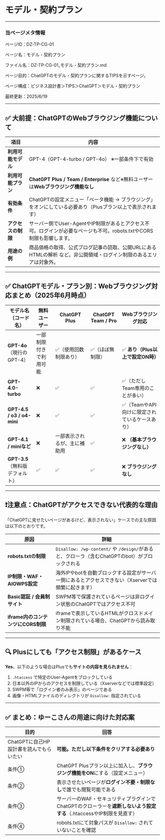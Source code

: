 # モデル・契約プラン

---

### 当ページメタ情報

ページID：DZ-TP-CG-01

ページ名：モデル・契約プラン

ファイル名：DZ-TP-CG-01_モデル・契約プラン.md

ページ目的：ChatGPTのモデル・契約プランに関するTIPSを示すページ。

ページ構成：ビジネス設計書＞TIPS＞ChatGPT＞モデル・契約プラン

最終更新：2025/6/19

---

## ✅ **大前提：ChatGPTのWebブラウジング機能について**

| 項目 | 内容 |
| --- | --- |
| **利用可能モデル** | GPT-4（GPT-4-turbo / GPT-4o） ※一部条件下で有効 |
| **利用可能プラン** | **ChatGPT Plus / Team / Enterprise** など※無料ユーザーは**Webブラウジング機能なし** |
| **有効条件** | ChatGPTの設定メニュー「ベータ機能 → ブラウジング」をオンにしている必要あり（Plusプラン以上で表示されます） |
| **アクセスの制限** | サーバー側でUser-AgentやIP制限があるとアクセス不可。ログインが必要なページも不可。robots.txtやCORS制限も影響します。 |
| **用途の例** | 商品価格の取得、公式ブログ記事の読取、公開URLにあるHTMLの解析 など。非公開領域・ログイン制限のあるエリアは対象外。 |

---

## ✅ **ChatGPTモデル・プラン別：Webブラウジング対応まとめ（2025年6月時点）**

| モデル名（コード名） | 無料ユーザー | ChatGPT Plus | ChatGPT Team / Pro | Webブラウジング対応 |
| --- | --- | --- | --- | --- |
| **GPT-4o**（現行のGPT-4） | 一部制限付きで利用可能 | ✅（使用回数制限あり） | ✅（ほぼ無制限） | ✅ **あり（Plus以上で設定ON時）** |
| **GPT-4.0-turbo** | ❌ | ✅ | ✅ | ✅（ただしTeam専用のことが多い） |
| **GPT-4.5 / o3 / o4-mini** | ❌ | ✅ | ✅ | ✅（TeamやAPI向けに限定されているケースあり） |
| **GPT-4.1 / miniなど** | ❌ | 一部表示されるが、主に補助用 | ✅ | ❌ **（基本ブラウジングなし）** |
| **GPT-3.5**（無料版デフォルト） | ✅ | ✅ | ✅ | ❌ **ブラウジングなし** |

---

## ❗️注意点：ChatGPTがアクセスできない代表的な理由

「ChatGPTに見せたいページがあるけど、表示されない」ケースでの主な原因は以下のとおりです。

| 原因 | 詳細 |
| --- | --- |
| **robots.txtの制限** | `Disallow: /wp-content/` や `/design/`があると、クローラ（含むChatGPTのbot）がブロックされる |
| **IP制限・WAF・AIOWPS設定** | 海外IPやbotを自動ブロックする設定がサーバー側にあるとアクセスできない（Xserverでは頻繁に起きます） |
| **Basic認証 / 会員制サイト** | SWPM等で保護されているページは非ログイン状態のChatGPTではアクセス不可 |
| **iframe内のコンテンツにCORS制限** | iframeで表示しているHTMLがクロスドメイン制限されている場合、ChatGPTから読み取り不能 |

---

## 🔍 Plusにしても「アクセス制限」があるケース

**Yes**、以下のような場合はPlusでも**サイトの内容を見られません**：

1. `.htaccess` で特定のUser-Agentをブロックしている
2. 日本以外のIPからのアクセスを制限している（Xserverなどでは標準設定）
3. SWPM等で「ログイン者のみ表示」のページである
4. 画像・HTMLファイルのディレクトリが `Disallow:` 指定されている

---

## ✅ **まとめ：ゆーこさんの用途に向けた対応案**

| 目的 | 回答 |
| --- | --- |
| ChatGPTに自己HP設計書を読んでもらいたい | **可能。ただし以下条件をクリアする必要あり** |
| 条件① | ChatGPT Plusプラン以上に加入し、**ブラウジング機能をON**にする（設定メニュー） |
| 条件② | 表示させたいページが**ログイン不要・制限なし**で誰でも閲覧可能である |
| 条件③ | サーバーのWAF・セキュリティプラグインでChatGPTのクローラーを**遮断しないよう設定する**（.htaccessやIP制限を見直す） |
| 条件④ | robots.txtにて対象パスが `Disallow:` されていないことを確認 |